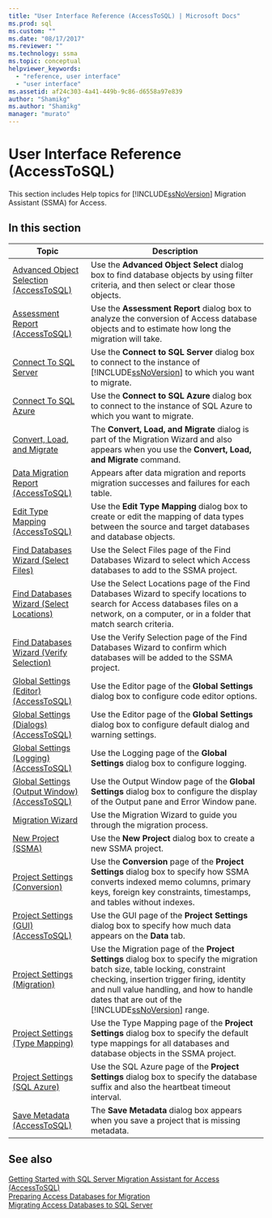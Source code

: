 ```yaml
---
title: "User Interface Reference (AccessToSQL) | Microsoft Docs"
ms.prod: sql
ms.custom: ""
ms.date: "08/17/2017"
ms.reviewer: ""
ms.technology: ssma
ms.topic: conceptual
helpviewer_keywords: 
  - "reference, user interface"
  - "user interface"
ms.assetid: af24c303-4a41-449b-9c86-d6558a97e839
author: "Shamikg"
ms.author: "Shamikg"
manager: "murato"
---
```

# User Interface Reference (AccessToSQL)
This section includes Help topics for [!INCLUDE[ssNoVersion](../../includes/ssnoversion-md.md)] Migration Assistant (SSMA) for Access.  
  
## In this section  
  
|Topic|Description|  
|---------|---------------|  
|[Advanced Object Selection  &#40;AccessToSQL&#41;](../../ssma/access/advanced-object-selection-accesstosql.md)|Use the **Advanced Object Select** dialog box to find database objects by using filter criteria, and then select or clear those objects.|  
|[Assessment Report &#40;AccessToSQL&#41;](../../ssma/access/assessment-report-accesstosql.md)|Use the **Assessment Report** dialog box to analyze the conversion of Access database objects and to estimate how long the migration will take.|  
|[Connect To SQL Server](https://msdn.microsoft.com/ceb77a97-d6d5-4a92-90a6-342e97d12b54)|Use the **Connect to SQL Server** dialog box to connect to the instance of [!INCLUDE[ssNoVersion](../../includes/ssnoversion-md.md)] to which you want to migrate.|  
|[Connect To SQL Azure](connect-to-azure-sql-db-accesstosql.md)|Use the **Connect to SQL Azure** dialog box to connect to the instance of SQL Azure to which you want to migrate.|  
|[Convert, Load, and Migrate](https://msdn.microsoft.com/4ec83e96-88a5-4b7b-8d5a-f3429d9a936b)|The **Convert, Load, and Migrate** dialog is part of the Migration Wizard and also appears when you use the **Convert, Load, and Migrate** command.|  
|[Data Migration Report &#40;AccessToSQL&#41;](../../ssma/access/data-migration-report-accesstosql.md)|Appears after data migration and reports migration successes and failures for each table.|  
|[Edit Type Mapping &#40;AccessToSQL&#41;](../../ssma/access/edit-type-mapping-accesstosql.md)|Use the **Edit Type Mapping** dialog box to create or edit the mapping of data types between the source and target databases and database objects.|  
|[Find Databases Wizard (Select Files)](https://msdn.microsoft.com/2f574a34-4bab-40a4-89a8-ad4907ffc3fd)|Use the Select Files page of the Find Databases Wizard to select which Access databases to add to the SSMA project.|  
|[Find Databases Wizard (Select Locations)](https://msdn.microsoft.com/00b2d32a-998b-47a7-b25c-589b5bd6777a)|Use the Select Locations page of the Find Databases Wizard to specify locations to search for Access databases files on a network, on a computer, or in a folder that match search criteria.|  
|[Find Databases Wizard (Verify Selection)](https://msdn.microsoft.com/62e20e03-50cc-4ac8-8072-524d194d2ec3)|Use the Verify Selection page of the Find Databases Wizard to confirm which databases will be added to the SSMA project.|  
|[Global Settings &#40;Editor&#41; &#40;AccessToSQL&#41;](../../ssma/access/global-settings-editor-accesstosql.md)|Use the Editor page of the **Global Settings** dialog box to configure code editor options.|  
|[Global Settings &#40;Dialogs&#41; &#40;AccessToSQL&#41;](../../ssma/access/global-settings-dialogs-accesstosql.md)|Use the Editor page of the **Global Settings** dialog box to configure default dialog and warning settings.|  
|[Global Settings &#40;Logging&#41; &#40;AccessToSQL&#41;](../../ssma/access/global-settings-logging-accesstosql.md)|Use the Logging page of the **Global Settings** dialog box to configure logging.|  
|[Global Settings &#40;Output Window&#41; &#40;AccessToSQL&#41;](../../ssma/access/global-settings-output-window-accesstosql.md)|Use the Output Window page of the **Global Settings** dialog box to configure the display of the Output pane and Error Window pane.|  
|[Migration Wizard](migration-wizard-accesstosql.md)|Use the Migration Wizard to guide you through the migration process.|  
|[New Project (SSMA)](https://msdn.microsoft.com/ca294f6d-eeb5-42ca-9306-156281a3f0f3)|Use the **New Project** dialog box to create a new SSMA project.|  
|[Project Settings (Conversion)](https://msdn.microsoft.com/bcebc635-c638-4ddb-924c-b9ccfef86388)|Use the **Conversion** page of the **Project Settings** dialog box to specify how SSMA converts indexed memo columns, primary keys, foreign key constraints, timestamps, and tables without indexes.|  
|[Project Settings &#40;GUI&#41; &#40;AccessToSQL&#41;](../../ssma/access/project-settings-gui-accesstosql.md)|Use the GUI page of the **Project Settings** dialog box to specify how much data appears on the **Data** tab.|  
|[Project Settings (Migration)](https://msdn.microsoft.com/4caebc9c-8680-4b99-a8fa-89c43161c95d)|Use the Migration page of the **Project Settings** dialog box to specify the migration batch size, table locking, constraint checking, insertion trigger firing, identity and null value handling, and how to handle dates that are out of the [!INCLUDE[ssNoVersion](../../includes/ssnoversion-md.md)] range.|  
|[Project Settings (Type Mapping)](https://msdn.microsoft.com/b87b9683-abed-4677-8c50-18bdba704655)|Use the Type Mapping page of the **Project Settings** dialog box to specify the default type mappings for all databases and database objects in the SSMA project.|  
|[Project Settings (SQL Azure)](https://msdn.microsoft.com/bbb8a204-d0e4-4f0b-9709-271feb1f136e)|Use the SQL Azure page of the **Project Settings** dialog box to specify the database suffix and also the heartbeat timeout interval.|  
|[Save Metadata &#40;AccessToSQL&#41;](../../ssma/access/save-metadata-accesstosql.md)|The **Save Metadata** dialog box appears when you save a project that is missing metadata.|  
  
## See also  
[Getting Started with SQL Server Migration Assistant for Access &#40;AccessToSQL&#41;](../../ssma/access/getting-started-with-sql-server-migration-assistant-for-access-accesstosql.md)  
[Preparing Access Databases for Migration](preparing-access-databases-for-migration-accesstosql.md)  
[Migrating Access Databases to SQL Server](migrating-access-databases-to-sql-server-azure-sql-db-accesstosql.md)  
  
